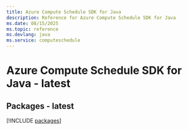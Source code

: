 ```yaml
---
title: Azure Compute Schedule SDK for Java
description: Reference for Azure Compute Schedule SDK for Java
ms.date: 08/15/2025
ms.topic: reference
ms.devlang: java
ms.service: computeschedule
---
```

# Azure Compute Schedule SDK for Java - latest
## Packages - latest
[!INCLUDE [packages](compute-schedule-index.md)]